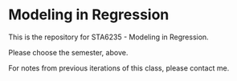# Modeling in Regression 

This is the repository for STA6235 - Modeling in Regression.

Please choose the semester, above.

For notes from previous iterations of this class, please contact me.